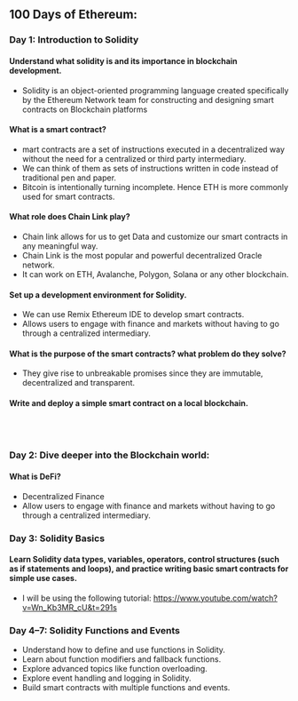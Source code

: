 ## 100 Days of Ethereum:

### Day 1: Introduction to Solidity

#### Understand what solidity is and its importance in blockchain development.

- Solidity is an object-oriented programming language created specifically by the Ethereum Network team for constructing and designing smart contracts on Blockchain platforms

#### What is a smart contract?

- mart contracts are a set of instructions executed in a decentralized way without the need for a centralized or third party intermediary.
- We can think of them as sets of instructions written in code instead of traditional pen and paper.
- Bitcoin is intentionally turning incomplete. Hence ETH is more commonly used for smart contracts.

#### What role does Chain Link play?

- Chain link allows for us to get Data and customize our smart contracts in any meaningful way.
- Chain Link is the most popular and powerful decentralized Oracle network.
- It can work on ETH, Avalanche, Polygon, Solana or any other blockchain.

#### Set up a development environment for Solidity.

- We can use Remix Ethereum IDE to develop smart contracts.
- Allows users to engage with finance and markets without having to go through a centralized intermediary.

#### What is the purpose of the smart contracts? what problem do they solve?

- They give rise to unbreakable promises since they are immutable, decentralized and transparent.

#### Write and deploy a simple smart contract on a local blockchain.

<br>
<br>

### Day 2: Dive deeper into the Blockchain world:

#### What is DeFi?

- Decentralized Finance
- Allow users to engage with finance and markets without having to go through a centralized intermediary.

### Day 3: Solidity Basics

#### Learn Solidity data types, variables, operators, control structures (such as if statements and loops), and practice writing basic smart contracts for simple use cases.

- I will be using the following tutorial:
  https://www.youtube.com/watch?v=Wn_Kb3MR_cU&t=291s

### Day 4–7: Solidity Functions and Events

- Understand how to define and use functions in Solidity.
- Learn about function modifiers and fallback functions.
- Explore advanced topics like function overloading.
- Explore event handling and logging in Solidity.
- Build smart contracts with multiple functions and events.
